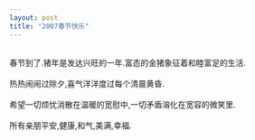 ```yaml
---
layout: post
title: "2007春节快乐"
---
```


    
春节到了.猪年是发达兴旺的一年.富态的金猪象征着和睦富足的生活.  
    
热热闹闹过除夕,喜气洋洋度过每个清晨黄昏.  
    
希望一切烦忧消散在温暖的宽慰中,一切矛盾溶化在宽容的微笑里.  
    
所有亲朋平安,健康,和气,美满,幸福.  
							  
		
